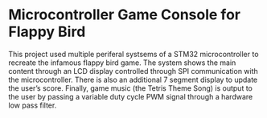 # Microcontroller Game Console for Flappy Bird

This project used multiple periferal systsems of a STM32 microcontroller to recreate the infamous flappy bird game. The system shows the main content through an LCD display controlled through SPI communication with the microcontroller. There is also an additional 7 segment display to update the user’s score. Finally, game music (the Tetris Theme Song) is output to the user by passing a variable duty cycle PWM signal through a hardware low pass filter.
